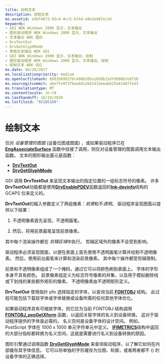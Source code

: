 ```yaml
---
title: 绘制文本
description: 绘制文本
ms.assetid: e5bf4673-93c4-4cc5-b74d-e0e3a487ec3d
keywords:
- GDI WDK Windows 2000 显示，文本输出
- 图形驱动程序 WDK Windows 2000 显示，文本输出
- 文本输出 WDK 图形
- DrvTextOut
- DrvGetGlyphMode
- 表面文本输出 WDK GDI
- GDI WDK Windows 2000 显示、文本输出、绘制
- 图形驱动程序 WDK Windows 2000 显示、文本输出、绘制
- 绘制文本 WDK GDI
ms.date: 04/20/2017
ms.localizationpriority: medium
ms.openlocfilehash: 85635699270c4988105a1050b15dfd990b7e9758
ms.sourcegitcommit: abe7fe9f3fbee8d12641433eeab623a4148ffed3
ms.translationtype: MT
ms.contentlocale: zh-CN
ms.lasthandoff: 10/19/2020
ms.locfileid: "92185160"
---
```

# <a name="drawing-text"></a>绘制文本

仅对 *设备管理的图面* (设备位图或图面) ，或如果驱动程序已在 [**EngAssociateSurface**](/windows/win32/api/winddi/nf-winddi-engassociatesurface) 函数中挂接了调用，则仅对设备管理的图面调用文本输出函数。 文本的图形输出基元是函数：

* [**DrvTextOut**](/windows/win32/api/winddi/nf-winddi-drvtextout)
* [**DrvGetGlyphMode**](/windows/win32/api/winddi/nf-winddi-drvgetglyphmode)

GDI 调用 **DrvTextOut** 来呈现文本输出的指定位置的一组标志符号的像素。 许多**DrvTextOut**功能都是使用[**DrvEnablePDEV**](/windows/win32/api/winddi/nf-winddi-drvenablepdev)函数返回的[**lnk-devinfo**](/windows/win32/api/winddi/ns-winddi-devinfo)结构的 GCAPS 位来定义的。

**DrvTextOut**的输入参数定义了两组像素：*前景*和不*透明*。 驱动程序呈现图面以提供以下结果：

1. 不透明像素首先呈现，不透明画笔。

2. 然后，将用前景画笔呈现前景像素。

其中每个渲染操作都在 *剪辑区域*中执行。 剪辑区域外的像素不会受到影响。

驱动程序必须呈现图面，以便在表面上首先使用不透明画笔计算并绘制不透明像素。 然后，使用前台画笔来计算和渲染前景像素。 其中每个操作都受剪辑限制。

前景和不透明像素组成了一个掩码，通过它可以将颜色刷到表面上。 字体的字形本身不具有颜色。 前景像素组定义为标志符号像素的并集，以及用于模拟删除线或下划线的某些额外矩形的像素。 不透明像素由不透明矩形定义。

**DrvTextOut** 使用指针 pfo 选择指定的字体，以查询当前 [**FONTOBJ**](/windows/win32/api/winddi/ns-winddi-fontobj) 结构。 此过程可能包括下载软字体或字体替换或设备所需的任何其他字体优化。

如果驱动程序具有可缩放字体，则它应为当前 FONTOBJ 结构调用 [**FONTOBJ_pxoGetXform**](/windows/win32/api/winddi/nf-winddi-fontobj_pxogetxform) 函数，以返回关联字体的名义到设备转换。 这对于驱动程序提供的字体是必需的。 名义空间是设备字体的设计空间。 例如，PostScript 字体在 1000 x 1000 单元字符单元中定义。 [**IFIMETRICS**](/windows/win32/api/winddi/ns-winddi-ifimetrics)结构中返回的大部分指标都转换为名义空间，这就是需要进行名义到设备转换的原因。

图形引擎通过调用函数 [**DrvGetGlyphMode**](/windows/win32/api/winddi/nf-winddi-drvgetglyphmode) 来查询驱动程序，以了解它如何在内部缓存其字体信息。 它可以将单独的字形缓存为位图、轮廓，或者两者都不 () 的设备字体的正确选择。
